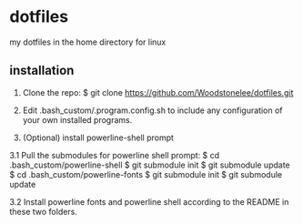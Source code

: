 # dotfiles

my dotfiles in the home directory for linux

## installation

1. Clone the repo: 
$ git clone https://github.com/Woodstonelee/dotfiles.git

2. Edit .bash_custom/.program.config.sh to include any configuration
of your own installed programs.
3. (Optional) install powerline-shell prompt

  3.1 Pull the submodules for powerline shell prompt: 
$ cd .bash_custom/powerline-shell
$ git submodule init
$ git submodule update
$ cd .bash_custom/powerline-fonts
$ git submodule init
$ git submodule update 

  3.2 Install powerline fonts and powerline shell according to the README in these two folders.

